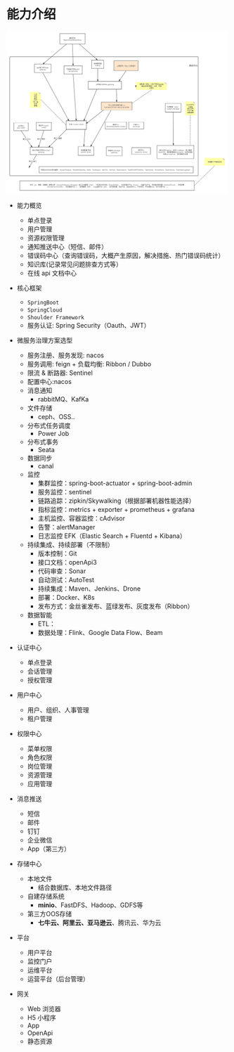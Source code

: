 # 能力介绍

![shoulder-platform.png](../img/shoulder-platform.png)

- 能力概览
    - 单点登录
    - 用户管理
    - 资源权限管理
    - 通知推送中心（短信、邮件）
    - 错误码中心（查询错误码，大概产生原因，解决措施、热门错误码统计）
    - 知识库(记录常见问题排查方式等）
    - 在线 api 文档中心

- 核心框架
    - `SpringBoot`
    - `SpringCloud`
    - `Shoulder Framework`
    - 服务认证: Spring Security（Oauth、JWT）

- 微服务治理方案选型
    - 服务注册、服务发现: nacos
    - 服务调用: feign + 负载均衡: Ribbon / Dubbo
    - 限流 & 断路器: Sentinel
    - 配置中心:nacos
    - 消息通知
        - rabbitMQ、KafKa
    - 文件存储
        - ceph、OSS..
    - 分布式任务调度
        - Power Job
    - 分布式事务
        - Seata
    - 数据同步
        - canal
    - 监控
        - 集群监控：spring-boot-actuator + spring-boot-admin
        - 服务监控：sentinel
        - 链路追踪：zipkin/Skywalking（根据部署机器性能选择）
        - 指标监控：metrics + exporter + prometheus + grafana
        - 主机监控、容器监控：cAdvisor
        - 告警：alertManager
        - 日志监控 EFK（Elastic Search + Fluentd + Kibana）
    - 持续集成、持续部署（不限制）
        - 版本控制：Git
        - 接口文档：openApi3
        - 代码审查：Sonar
        - 自动测试：AutoTest
        - 持续集成：Maven、Jenkins、Drone
        - 部署：Docker、K8s
        - 发布方式：金丝雀发布、蓝绿发布、灰度发布（Ribbon）
    - 数据智能
        - ETL：
        - 数据处理：Flink、Google Data Flow、Beam


- 认证中心
    - 单点登录
    - 会话管理
    - 授权管理

- 用户中心
    - 用户、组织、人事管理
    - 租户管理

- 权限中心
    - 菜单权限
    - 角色权限
    - 岗位管理
    - 资源管理
    - 应用管理

- 消息推送
    - 短信
    - 邮件
    - 钉钉
    - 企业微信
    - App（第三方）

- 存储中心
    - 本地文件
        - 结合数据库、本地文件路径
    - 自建存储系统
        - **minio**、FastDFS、Hadoop、GDFS等
    - 第三方OOS存储
        - **七牛云、阿里云、亚马逊云**、腾讯云、华为云

- 平台
    - 用户平台
    - 监控门户
    - 运维平台
    - 运营平台（后台管理）

- 网关
    - Web 浏览器
    - H5 小程序
    - App
    - OpenApi
    - 静态资源